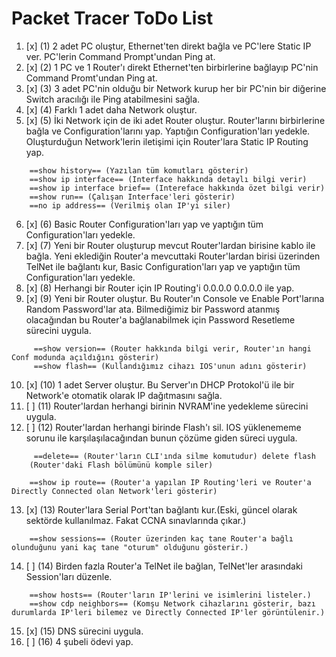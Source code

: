 # Packet Tracer ToDo List

1. [x] (1) 2 adet PC oluştur, Ethernet'ten direkt bağla ve PC'lere Static IP ver. PC'lerin Command Prompt'undan Ping at.
2. [x] (2) 1 PC ve 1 Router'ı direkt Ethernet'ten birbirlerine bağlayıp
    PC'nin Command Promt'undan Ping at.
3. [x] (3) 3 adet PC'nin olduğu bir Network kurup her bir PC'nin bir
    diğerine Switch aracılığı ile Ping atabilmesini sağla.
4. [x] (4) Farklı 1 adet daha Network oluştur.
5. [x] (5) İki Network için de iki adet Router oluştur. Router'larını birbirlerine bağla ve
    Configuration'larını yap. Yaptığın Configuration'ları yedekle. Oluşturduğun Network'lerin iletişimi için Router'lara Static IP Routing yap.
```
    ==show history== (Yazılan tüm komutları gösterir)
    ==show ip interface== (Interface hakkında detaylı bilgi verir)
    ==show ip interface brief== (Intereface hakkında özet bilgi verir)
    ==show run== (Çalışan Interface'leri gösterir)
    ==no ip address== (Verilmiş olan IP'yi siler)
```
6. [x] (6) Basic Router Configuration'ları yap ve yaptığın tüm Configuration'ları yedekle.
7. [x] (7) Yeni bir Router oluşturup mevcut Router'lardan birisine kablo ile bağla. Yeni eklediğin Router'a mevcuttaki Router'lardan birisi üzerinden TelNet ile bağlantı kur, Basic Configuration'ları yap ve yaptığın tüm Configuration'ları yedekle.
8. [x] (8) Herhangi bir Router için IP Routing'i 0.0.0.0 0.0.0.0 ile yap.
9. [x] (9) Yeni bir Router oluştur. Bu Router'ın Console ve Enable Port'larına Random Password'lar ata. Bilmediğimiz bir Password atanmış olacağından bu Router'a bağlanabilmek için Password Resetleme sürecini uygula.
```
     ==show version== (Router hakkında bilgi verir, Router'ın hangi Conf modunda açıldığını gösterir)
     ==show flash== (Kullandığımız cihazı IOS'unun adını gösterir)
```
10. [x] (10) 1 adet Server oluştur. Bu Server'ın DHCP Protokol'ü ile bir Network'e otomatik olarak IP dağıtmasını sağla.
11. [ ] (11) Router'lardan herhangi birinin NVRAM'ine yedekleme sürecini uygula.
12. [ ] (12) Router'lardan herhangi birinde Flash'ı sil. IOS yüklenememe sorunu ile karşılaşılacağından bunun çözüme giden süreci uygula.
```
     ==delete== (Router'ların CLI'ında silme komutudur) delete flash
    (Router'daki Flash bölümünü komple siler)
    
    ==show ip route== (Router'a yapılan IP Routing'leri ve Router'a Directly Connected olan Network'leri gösterir)    
```
13. [x] (13) Router'lara Serial Port'tan bağlantı kur.(Eski, güncel olarak sektörde kullanılmaz. Fakat CCNA sınavlarında çıkar.)
```
    ==show sessions== (Router üzerinden kaç tane Router'a bağlı olunduğunu yani kaç tane "oturum" olduğunu gösterir.)
```
14. [ ] (14) Birden fazla Router'a TelNet ile bağlan, TelNet'ler arasındaki Session'ları düzenle.
```
    ==show hosts== (Router'ların IP'lerini ve isimlerini listeler.)
    ==show cdp neighbors== (Komşu Network cihazlarını gösterir, bazı durumlarda IP'leri bilemez ve Directly Connected IP'ler görüntülenir.)
```
15. [x] (15) DNS sürecini uygula.
16. [ ] (16) 4 şubeli ödevi yap.



